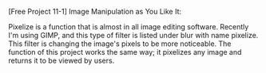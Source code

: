 
[Free Project 11-1] Image Manipulation as You Like It:

Pixelize is a function that is almost in all image editing software. Recently I'm using GIMP, and this type of filter is listed under blur with name pixelize. This filter is changing the image's pixels to be more noticeable. 
The function of this project works the same way; it pixelizes any image and returns it to be viewed by users. 

